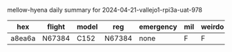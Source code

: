 mellow-hyena daily summary for 2024-04-21-vallejo1-rpi3a-uat-978

|hex|flight|model|reg|emergency|mil|weirdo|
|--|--|--|--|--|--|--|
|a8ea6a|N67384|C152|N67384|none|F|F|
